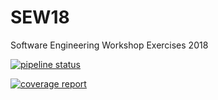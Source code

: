 # SEW18
Software Engineering Workshop Exercises 2018

[![pipeline status](https://gitlab.com/thomasms/SEW18/badges/regtests_sol/pipeline.svg)](https://gitlab.com/thomasms/SEW18/commits/regtests_sol)

[![coverage report](https://gitlab.com/thomasms/SEW18/badges/regtests_sol/coverage.svg)](https://gitlab.com/thomasms/SEW18/commits/regtests_sol)
